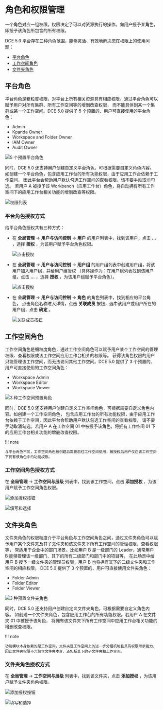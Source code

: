 # 角色和权限管理

一个角色对应一组权限。权限决定了可以对资源执行的操作。向用户授予某角色，即授予该角色所包含的所有权限。

DCE 5.0 平台存在三种角色范围，能够灵活、有效地解决您在权限上的使用问题：

- [平台角色](#_2)
- [工作空间角色](#_4)
- [文件夹角色](#_6)

## 平台角色

平台角色是粗粒度权限，对平台上所有相关资源具有相应权限。通过平台角色可以赋予用户对所有集群、所有工作空间等的增删改查权限，
而不能具体到某一个集群或某一个工作空间。DCE 5.0 提供了 5 个预置的、用户可直接使用的平台角色：

- Admin
- Kpanda Owner
- Workspace and Folder Owner
- IAM Owner
- Audit Owner

![5 个预置平台角色](https://docs.daocloud.io/daocloud-docs-images/docs/zh/docs/ghippo/images/newrole01.png)

同时，DCE 5.0 还支持用户创建自定义平台角色，可根据需要自定义角色内容。
如创建一个平台角色，包含应用工作台的所有功能权限，由于应用工作台依赖于工作空间，
因此平台会帮助用户默认勾选工作空间的查看权限，请不要手动取消勾选。
若用户 A 被授予该 Workbench（应用工作台）角色，将自动拥有所有工作空间下的应用工作台相关功能的增删改查等权限。

![权限列表](https://docs.daocloud.io/daocloud-docs-images/docs/zh/docs/ghippo/images/newrole02.png)

### 平台角色授权方式

给平台角色授权共有三种方式：

- 在 __全局管理__ -> __用户与访问控制__ -> __用户__ 的用户列表中，找到该用户，点击 __...__ ，选择 __授权__ ，为该用户赋予平台角色权限。

    ![点击授权](https://docs.daocloud.io/daocloud-docs-images/docs/zh/docs/ghippo/images/newrole03.png)

- 在 __全局管理__ -> __用户与访问控制__ -> __用户组__ 的用户组列表中创建用户组，将该用户加入用户组，并给用户组授权
   （具体操作为：在用户组列表找到该用户组，点击 __...__ ，选择 __授权__ ，为该用户组赋予平台角色）。

    ![点击授权](https://docs.daocloud.io/daocloud-docs-images/docs/zh/docs/ghippo/images/newrole04.png)

- 在 __全局管理__ -> __用户与访问控制__ -> __角色__ 的角色列表中，找到相应的平台角色，
   点击角色名称进入详情，点击 __关联成员__ 按钮，选中该用户或用户所在的用户组，点击 __确定__ 。

    ![关联成员按钮](https://docs.daocloud.io/daocloud-docs-images/docs/zh/docs/ghippo/images/newrole05.png)

## 工作空间角色

工作空间角色是细粒度角色，通过工作空间角色可以赋予用户某个工作空间的管理权限、查看权限或该工作空间应用工作台相关的权限等。
获得该角色权限的用户只能管理该工作空间，而无法访问其他工作空间。DCE 5.0 提供了 3 个预置的、用户可直接使用的工作空间角色：

- Workspace Admin
- Workspace Editor
- Workspace Viewer

![3 种工作空间预置角色](https://docs.daocloud.io/daocloud-docs-images/docs/zh/docs/ghippo/images/newrole06.png)

同时，DCE 5.0 还支持用户创建自定义工作空间角色，可根据需要自定义角色内容。如创建一个工作空间角色，
包含应用工作台的所有功能权限，由于应用工作台依赖于工作空间，因此平台会帮助用户默认勾选工作空间的查看权限，
请不要手动取消勾选。若用户 A 在工作空间 01 中被授予该角色，将拥有工作空间 01 下的应用工作台相关功能的增删改查权限。

!!! note

    与平台角色不同，工作空间角色被创建后需要前往工作空间使用，被授权后用户仅在该工作空间下拥有该角色中的功能权限。

### 工作空间角色授权方式

在 __全局管理__ -> __工作空间与层级__ 列表中，找到该工作空间，点击 __添加授权__ ，为该用户赋予工作空间角色权限。

![添加授权按钮](https://docs.daocloud.io/daocloud-docs-images/docs/zh/docs/ghippo/images/newrole07.png)

![填写和选择](https://docs.daocloud.io/daocloud-docs-images/docs/zh/docs/ghippo/images/newrole08.png)

## 文件夹角色

文件夹角色的权限粒度介于平台角色与工作空间角色之间，通过文件夹角色可以赋予用户某个文件夹及其子文件夹和该文件夹下所有工作空间的管理权限、查看权限等，
常适用于企业中的部门场景。比如用户 B 是一级部门的 Leader，通常用户 B 能够管理该一级部门、其下的所有二级部门和部门中的项目等，
在此场景中给用户 B 授予一级文件夹的管理员权限，用户 B 也将拥有其下的二级文件夹和工作空间的相应权限。
DCE 5.0 提供了 3 个预置的、用户可直接使用文件夹角色：

- Folder Admin
- Folder Editor
- Folder Viewer

![3 种预置文件夹角色](https://docs.daocloud.io/daocloud-docs-images/docs/zh/docs/ghippo/images/newrole09.png)

同时，DCE 5.0 还支持用户创建自定义文件夹角色，可根据需要自定义角色内容。
如创建一个文件夹角色，包含应用工作台的所有功能权限。若用户 A 在文件夹 01 中被授予该角色，
将拥有该文件夹下所有工作空间中应用工作台相关功能的增删改查权限。

!!! note

    功能模块本身依赖的是工作空间，文件夹是工作空间上的进一步分组机制且具有权限继承能力，
    因此文件夹权限不光包含文件夹本身，还包括其下的子文件夹和工作空间。

### 文件夹角色授权方式

在 __全局管理__ -> __工作空间与层级__ 列表中，找到该文件夹，点击 __添加授权__ ，为该用户赋予文件夹角色权限。

![添加授权按钮](https://docs.daocloud.io/daocloud-docs-images/docs/zh/docs/ghippo/images/newrole10.png)

![填写和选择](https://docs.daocloud.io/daocloud-docs-images/docs/zh/docs/ghippo/images/newrole11.png)

